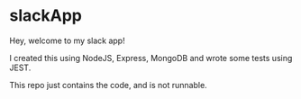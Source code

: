 # slackApp

Hey, welcome to my slack app!

I created this using  NodeJS, Express, MongoDB and wrote some tests using JEST.

This repo just contains the code, and is not runnable.
